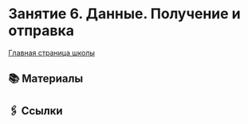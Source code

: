 # Занятие 6. Данные. Получение и отправка

[Главная страница школы](../../README.md)

## 📚 Материалы

## 🖇️ Ссылки
